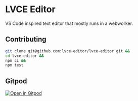 # LVCE Editor

VS Code inspired text editor that mostly runs in a webworker.

## Contributing

```sh
git clone git@github.com:lvce-editor/lvce-editor.git &&
cd lvce-editor &&
npm ci &&
npm test
```

## Gitpod

[![Open in Gitpod](https://gitpod.io/button/open-in-gitpod.svg)](https://gitpod.io/#https://github.com/lvce-editor/lvce-editor)
